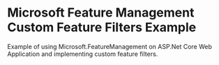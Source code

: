# Microsoft Feature Management Custom Feature Filters Example
Example of using Microsoft.FeatureManagement on ASP.Net Core Web Application and implementing custom feature filters.
